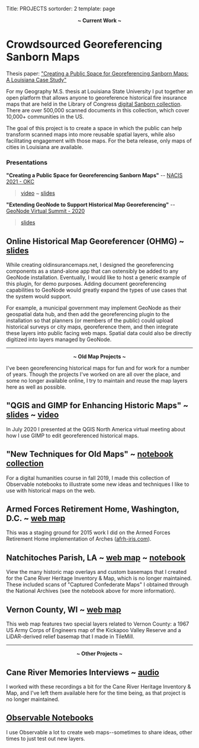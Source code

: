 Title: PROJECTS
sortorder: 2
template: page

<p style="text-align:center; margin-top: 15px"><strong>~ Current Work ~</strong></p>

# Crowdsourced Georeferencing Sanborn Maps

Thesis paper: ["Creating a Public Space for Georeferencing Sanborn Maps: A Louisiana Case Study"](https://digitalcommons.lsu.edu/gradschool_theses/5641/)

For my Geography M.S. thesis at Louisiana State University I put together an open platform that allows anyone to georeference historical fire insurance maps that are held in the Library of Congress [digital Sanborn collection](https://loc.gov/collections/sanborn-maps). There are over 500,000 scanned documents in this collection, which cover 10,000+ communities in the US.

The goal of this project is to create a space in which the public can help transform scanned
maps into more reusable spatial layers, while also facilitating engagement with those maps.
For the beta release, only maps of cities in Louisiana are available.

### Presentations

**"Creating a Public Space for Georeferencing Sanborn Maps"** -- [NACIS 2021 - OKC](https://nacis2021.sched.com/event/lXOu/cartographic-resources)

> [video](https://www.youtube.com/watch?v=g7agzL4G5q8) ~ [slides](https://docs.google.com/presentation/d/10khtmm8TOkZpsWNo-Yfvip4HqXHhwrPycIJYsBg1mA4/edit?usp=sharing)

**"Extending GeoNode to Support Historical Map Georeferencing"** -- [GeoNode Virtual Summit - 2020](https://summit.geonode.org/schedule/#session-110)

> [slides](https://docs.google.com/presentation/d/e/2PACX-1vSwbTO3jKrwGFKwouZdPSWfQVB3sws8I7bdH_CiSoNTt3l3wefu3s50NAxXn4N7M9CkW09hf9xZh63j/pub?start=false&loop=false&delayms=3000)

## Online Historical Map Georeferencer (OHMG) ~ [slides](https://docs.google.com/presentation/d/e/2PACX-1vSwbTO3jKrwGFKwouZdPSWfQVB3sws8I7bdH_CiSoNTt3l3wefu3s50NAxXn4N7M9CkW09hf9xZh63j/pub?start=false&loop=false&delayms=3000)

While creating oldinsurancemaps.net, I designed the georeferencing components as a
stand-alone app that can ostensibly be added to any GeoNode installation. Eventually, I would like to host a generic example of this plugin, for demo purposes. Adding document georeferencing capabilities to GeoNode would greatly expand the types of use cases that the system would support.

For example, a municipal government may implement GeoNode as their geospatial data hub, and then add the georeferencing plugin to the installation so that planners (or members of the public) could upload historical surveys or city maps, georeference them, and then integrate these layers into public facing web maps. Spatial data could also be directly digitized into layers managed by GeoNode.

---

<p style="text-align:center"><strong>~ Old Map Projects ~</strong></p>

I've been georeferencing historical maps for fun and for work for a number of years. Though the projects I've worked on are all over the place, and some no longer available online, I try to maintain and reuse the map layers here as well as possible.

## "QGIS and GIMP for Enhancing Historic Maps" ~ [slides](https://docs.google.com/presentation/d/e/2PACX-1vTsayFBVmMWvHRS6CLXnS0onRCX0S3N1rhZGWzsLLE-DnRhBHUTmn8wpBjSOtSVqdjVIzRLETLykv_a/pub?start=false&loop=false&delayms=3000) ~ [video](https://www.youtube.com/watch?v=N1G0qyETCow&feature=youtu.be)

In July 2020 I presented at the QGIS North America virtual meeting about how I use
GIMP to edit georeferenced historical maps.

## "New Techniques for Old Maps" ~ [notebook collection](https://observablehq.com/collection/@mradamcox/a-break-from-the-past)

For a digital humanities course in fall 2019, I made this collection of Observable notebooks to illustrate some new ideas and techniques I like to use with historical maps on the web.

## Armed Forces Retirement Home, Washington, D.C. ~ [web map](/maps/afrh_historicmaps.html)

This was a staging ground for 2015 work I did on the Armed Forces Retirement Home implementation of Arches ([afrh-iris.com](https://afrh-iris.com)).

## Natchitoches Parish, LA ~ [web map](/maps/natchitoches_parish.html) ~ [notebook](https://observablehq.com/@mradamcox/northwest-louisiana-historic-maps?collection=@mradamcox/web-maps)

View the many historic map overlays and custom basemaps that I created for the Cane River Heritage Inventory & Map, which is no longer maintained. These included scans of "Captured Confederate Maps"
I obtained through the National Archives (see the notebook above for more information).

## Vernon County, WI ~ [web map](/maps/vernon_county.html)

This web map features two special layers related to Vernon County: a 1967 US Army Corps of Engineers map of the Kickapoo Valley Reserve and a LiDAR-derived relief basemap that I made in TileMill.

---

<p style="text-align:center"><strong>~ Other Projects ~</strong></p>

## Cane River Memories Interviews ~ [audio](/pages/cane-river-memories-interviews.html)

I worked with these recordings a bit for the Cane River Heritage Inventory & Map,
and I've left them available here for the time being, as that project is no longer
maintained.

## [Observable Notebooks](https://observablehq.com/collection/@mradamcox/web-maps)

I use Observable a lot to create web maps--sometimes to share ideas, other times to just
test out new layers.
